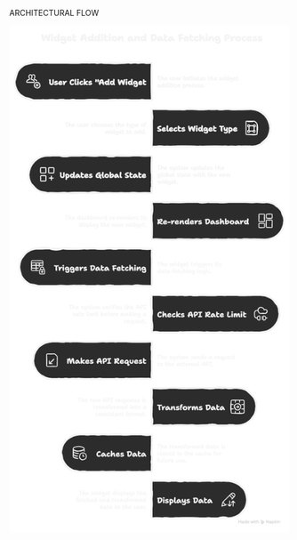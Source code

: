 ARCHITECTURAL FLOW

![](./public/⚙️%20Architectural%20Flow_%20From%20Widget%20Creation%20to%20Data%20Display%20-%20visual%20selection.png)